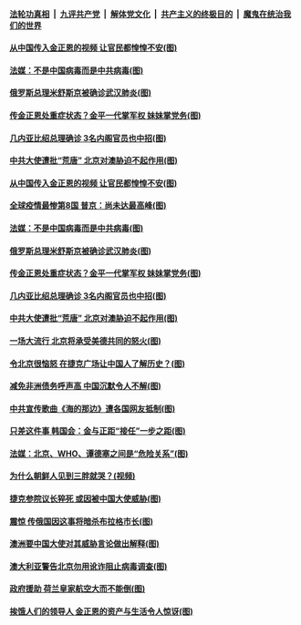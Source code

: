 

####  [法轮功真相](../../../../basic/blob/master/README.md?t=05011101) &nbsp;|&nbsp; [九评共产党](../../../../9ping.md/blob/master/README.md?t=05011101) &nbsp;|&nbsp; [解体党文化](../../../../jtdwh.md/blob/master/README.md?t=05011101)  &nbsp;|&nbsp; [共产主义的终极目的](../../../../gczydzjmd.md/blob/master/README.md?t=05011101) &nbsp;|&nbsp; [魔鬼在统治我们的世界](../../../../mgztzwmdsj.md/blob/master/README.md?t=05011101) 

#### [从中国传入金正恩的视频 让官民都惶惶不安(图)](../pages/p9/931676.md?t=05011101) 

#### [法媒：不是中国病毒而是中共病毒(图)](../pages/p9/931693.md?t=05011101) 

#### [俄罗斯总理米舒斯京被确诊武汉肺炎(图)](../pages/p9/931704.md?t=05011101) 

#### [传金正恩处重症状态？金平一代掌军权 妹妹掌党务(图)](../pages/p9/931658.md?t=05011101) 

#### [几内亚比绍总理确诊 3名内阁官员也中招(图)](../pages/p9/931630.md?t=05011101) 

#### [中共大使遭批“荒唐” 北京对澳胁迫不起作用(图)](../pages/p9/931575.md?t=05011101) 

#### [从中国传入金正恩的视频 让官民都惶惶不安(图)](../pages/p9/931676.md?t=05011101) 

#### [全球疫情最惨第8国 普京：尚未达最高峰(图)](../pages/p9/931681.md?t=05011101) 

#### [法媒：不是中国病毒而是中共病毒(图)](../pages/p9/931693.md?t=05011101) 

#### [俄罗斯总理米舒斯京被确诊武汉肺炎(图)](../pages/p9/931704.md?t=05011101) 

#### [传金正恩处重症状态？金平一代掌军权 妹妹掌党务(图)](../pages/p9/931658.md?t=05011101) 

#### [几内亚比绍总理确诊 3名内阁官员也中招(图)](../pages/p9/931630.md?t=05011101) 

#### [中共大使遭批“荒唐” 北京对澳胁迫不起作用(图)](../pages/p9/931575.md?t=05011101) 

#### [一场大流行 北京将承受美德共同的怒火(图)](../pages/p9/931620.md?t=05011101) 

#### [令北京很恼怒 在捷克广场让中国人了解历史？(图)](../pages/p9/931579.md?t=05011101) 

#### [减免非洲债务呼声高 中国沉默令人不解(图)](../pages/p9/931617.md?t=05011101) 

#### [中共宣传歌曲《海的那边》遭各国网友抵制(图)](../pages/p9/931588.md?t=05011101) 

#### [只差这件事 韩国会：金与正距“接任”一步之距(图)](../pages/p9/931546.md?t=05011101) 

#### [法媒：北京、WHO、谭德塞之间是“危险关系”(图)](../pages/p9/931435.md?t=05011101) 

#### [为什么朝鲜人见到三胖就哭？(视频)](../pages/p9/931444.md?t=05011101) 

#### [捷克参院议长猝死 或因被中国大使威胁(图)](../pages/p9/931490.md?t=05011101) 

#### [震惊 传俄国因这事将暗杀布拉格市长(图)](../pages/p9/931442.md?t=05011101) 

#### [澳洲要中国大使对其威胁言论做出解释(图)](../pages/p9/931487.md?t=05011101) 

#### [澳大利亚警告北京勿用讹诈阻止病毒调查(图)](../pages/p9/931483.md?t=05011101) 

#### [政府援助 荷兰皇家航空大而不能倒(图)](../pages/p9/931465.md?t=05011101) 

#### [挨饿人们的领导人 金正恩的资产与生活令人惊讶(图)](../pages/p9/931304.md?t=05011101) 

